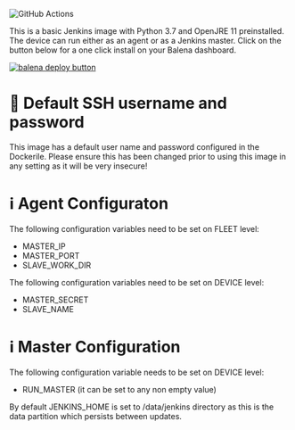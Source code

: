 ![GitHub Actions](https://github.com/kwmlodozeniec/balena-jenkins/workflows/Docker%20Image%20CI/badge.svg)

This is a basic Jenkins image with Python 3.7 and OpenJRE 11 preinstalled.
The device can run either as an agent or as a Jenkins master.
Click on the button below for a one click install on your Balena dashboard.

[![balena deploy button](https://www.balena.io/deploy.png)](https://dashboard.balena-cloud.com/deploy?repoUrl=https://github.com/kwmlodozeniec/balena-jenkins)
# 🚨 Default SSH username and password
This image has a default user name and password configured in the Dockerile. Please ensure this has been changed prior to using this image in any setting as it will be very insecure!

# ℹ️ Agent Configuraton
The following configuration variables need to be set on FLEET level:
* MASTER_IP
* MASTER_PORT
* SLAVE_WORK_DIR

The following configuration variables need to be set on DEVICE level:
* MASTER_SECRET
* SLAVE_NAME

# ℹ️ Master Configuration
The following configuration variable needs to be set on DEVICE level:
* RUN_MASTER (it can be set to any non empty value)

By default JENKINS_HOME is set to /data/jenkins directory as this is the data partition which persists between updates.
